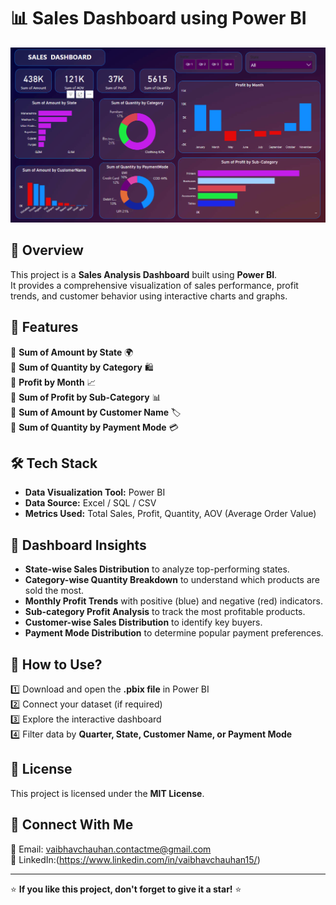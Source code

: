# 📊 Sales Dashboard using Power BI  

![Sales Dashboard](image.png)  

## 📌 Overview  
This project is a **Sales Analysis Dashboard** built using **Power BI**.  
It provides a comprehensive visualization of sales performance, profit trends, and customer behavior using interactive charts and graphs.  

## 🚀 Features  
🔹 **Sum of Amount by State** 🌍  
🔹 **Sum of Quantity by Category** 🛍️  
🔹 **Profit by Month** 📈  
🔹 **Sum of Profit by Sub-Category** 📊  
🔹 **Sum of Amount by Customer Name** 🏷️  
🔹 **Sum of Quantity by Payment Mode** 💳  

## 🛠️ Tech Stack  
- **Data Visualization Tool:** Power BI  
- **Data Source:** Excel / SQL / CSV  
- **Metrics Used:** Total Sales, Profit, Quantity, AOV (Average Order Value)  

## 📸 Dashboard Insights  
- **State-wise Sales Distribution** to analyze top-performing states.  
- **Category-wise Quantity Breakdown** to understand which products are sold the most.  
- **Monthly Profit Trends** with positive (blue) and negative (red) indicators.  
- **Sub-category Profit Analysis** to track the most profitable products.  
- **Customer-wise Sales Distribution** to identify key buyers.  
- **Payment Mode Distribution** to determine popular payment preferences.  

## 📌 How to Use?  
1️⃣ Download and open the **.pbix file** in Power BI  
2️⃣ Connect your dataset (if required)  
3️⃣ Explore the interactive dashboard  
4️⃣ Filter data by **Quarter, State, Customer Name, or Payment Mode**  

## 📜 License  
This project is licensed under the **MIT License**.  

## 🔗 Connect With Me  
📧 Email: vaibhavchauhan.contactme@gmail.com  
🔗 LinkedIn:(https://www.linkedin.com/in/vaibhavchauhan15/) 

---

⭐ **If you like this project, don't forget to give it a star!** ⭐  
